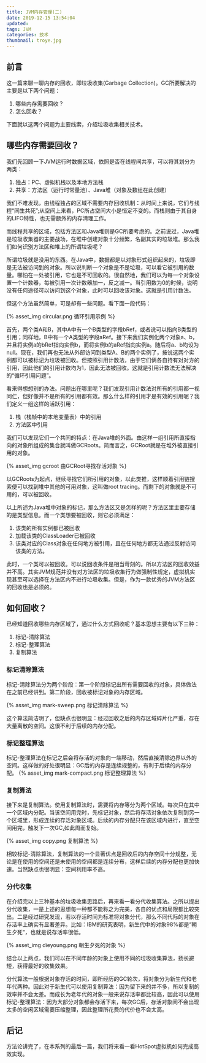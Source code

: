 ```yaml
---
title: JVM内存管理(二)
date: 2019-12-15 13:54:04
updated:
tags: JVM
categories: 技术
thumbnail: troye.jpg
---
```


## 前言

这一篇来聊一聊内存的回收，即垃圾收集(Garbage Collection)。GC所要解决的主要是以下两个问题：

1.	哪些内存需要回收？
2.	怎么回收？

下面就以这两个问题为主要线索，介绍垃圾收集相关技术。

## 哪些内存需要回收？

我们先回顾一下JVM运行时数据区域，依照是否在线程间共享，可以将其划分为两类：

1.	独占：PC、虚拟机栈以及本地方法栈
2.	共享：方法区（运行时常量池）、Java堆（对象及数组在此创建）

我们不难发现，由线程独占的区域不需要内存回收机制：从时间上来说，它们与线程“同生共死”;从空间上来看，PC所占空间大小是恒定不变的。而栈则由于其自身的LIFO特性，也无需额外的内存清理工作。

而线程共享的区域，包括方法区和Java堆则是GC所要考虑的。之前说过，Java堆是垃圾收集器的主要战场，在堆中创建对象十分频繁，名副其实的垃圾堆。那么我们如何识别方法区和堆上的所谓垃圾呢？

所谓垃圾就是没用的东西。在Java中，数据都是以对象形式组织起来的，垃圾即是无法被访问到的对象。所以说判断一个对象是不是垃圾，可以看它被引用的数量。哪怕在一处被引用，它也是不可回收的。很自然地，我们可以为每一个对象设置一个计数器，每被引用一次计数器加一，反之减一。当引用数为0的时候，说明没有任何途径可以访问到这个对象，此时可以回收该对象。这就是引用计数法。

但这个方法虽然简单，可是却有一些问题。看下面一段代码：

{% asset_img circular.png 循环引用示例 %}

首先，两个类A和B，其中A中有一个B类型的字段bRef，或者说可以指向B类型的引用；同样地，B中有一个A类型的字段aRef。接下来我们实例化两个对象a、b，并且将实例a的bRef指向实例b，而将实例b的aRef指向实例a。随后将a、b均设为null。现在，我们再也无法从外部访问到类型A、B的两个实例了，按说这两个实例都可以被标记为垃圾被回收。但按照引用计数法，由于它们俩各自持有对对方的引用，因此他们的引用计数均为1，因此无法被回收。这就是引用计数法无法解决的“循环引用问题”。

看来得想想别的办法。问题出在哪里呢？我们发现引用计数法对所有的引用都一视同仁，但好像并不是所有的引用都有效。那么什么样的引用才是有效的引用呢？我们定义一组这样的活跃引用：

1.	栈（栈帧中的本地变量表）中的引用
2.	方法区中引用

我们可以发现它们一个共同的特点：在Java堆的外面。由这样一组引用所直接指向的对象所组成的集合就叫做GCRoots。简而言之，GCRoot就是在堆外被直接引用的对象。

{% asset_img gcroot 由GCRoot寻找存活对象 %}

以GCRoots为起点，继续寻找它们所引用的对象，以此类推，这样顺着引用链搜索便可以找到堆中其他的可用对象，这叫做root tracing。而剩下的对象就是不可用的，可以被回收。

以上所述为Java堆中对象的标记，那么方法区又是怎样的呢？方法区里主要存储的是类型信息。而一个类想要被回收，则它必须满足：

1.	该类的所有实例都已被回收
2.	加载该类的ClassLoader已被回收
3.	该类对应的Class对象在任何地方被引用，且在任何地方都无法通过反射访问该类的方法。

此时，一个类可以被回收。可以说回收条件是相当苛刻的。所以方法区的回收效益并不高。其实JVM规范并没有对方法区的垃圾收集行为做强制性规定，虚拟机实现甚至可以选择在方法区内不进行垃圾收集。但是，作为一款优秀的JVM方法区的回收也是必须的。

## 如何回收？

已经知道回收哪些内存区域了，通过什么方式回收呢？基本思想主要有以下三种：

1.	标记-清除算法
2.	标记-整理算法
3.	复制算法

### 标记清除算法

标记-清除算法分为两个阶段：第一个阶段标记出所有需要回收的对象，具体做法在之前已经讲到。第二阶段，回收被标记对象的内存区域。

{% asset_img mark-sweep.png 标记清除算法 %}

这个算法简洁明了，但缺点也很明显：经过回收之后的内存区域碎片化严重，存在大量离散的空间。这很不利于后续的内存分配。

### 标记整理算法

标记-整理算法在标记之后会将存活的对象向一端移动，然后直接清除边界以外的空间。这样做的好处很明显：GC后的内存是连续规整的，有利于后续的内存分配。
{% asset_img mark-compact.png 标记整理算法 %}

### 复制算法

接下来是复制算法。使用复制算法时，需要将内存等分为两个区域。每次只在其中一个区域内分配。当该空间用完时，先标记对象，然后将存活对象依次复制到另一个区域里，形成连续的存活对象区域。后续的内存分配只在该区域内进行，直至空间用完，触发下一次GC,如此周而复始。

{% asset_img copy.png 复制算法 %}

相较标记-清除算法，复制算法的一个显著优点是回收后的内存空间十分规整，无论是在使用的空间还是未使用的空间都是连续分布，这样后续的内存分配也更加快速。当然缺点也很明显：空间利用率不高。

### 分代收集

在介绍完以上三种基本的垃圾收集思路后，再来看一看分代收集算法。之所以提出分代收集，一是上述的思想每一种都不能称之为完美，各自的优点和局限都比较突出。二是经过研究发现，若以存活时间为标准将对象分代，那么不同代际的对象在存活率上确实有显著差异。比如：IBM的研究表明，新生代中的对象98%都是“朝生夕死“，也就是说存活率很低。

{% asset_img dieyoung.png 朝生夕死的对象 %}

结合以上两点，我们可以在不同年龄的对象上使用不同的垃圾收集算法，扬长避短，获得最好的收集效果。

分代算法一般根据对象存活的时间，即所经历的GC轮次，将对象分为新生代和老年代两种。因此对于新生代可以使用复制算法：因为留下来的并不多，所以复制的效率并不会太差。而成长为老年代的对象一般来说存活率都比较高，因此可以使用标记-整理算法：因为大部分对象都会存活下来，每次GC后，存活对象间不会出现太多的空闲区域需要压缩整理，因此整理所花费的代价也不会太高。

## 后记

方法论讲完了，在本系列的最后一篇，我们将来看一看HotSpot虚拟机如何完成高效实现。